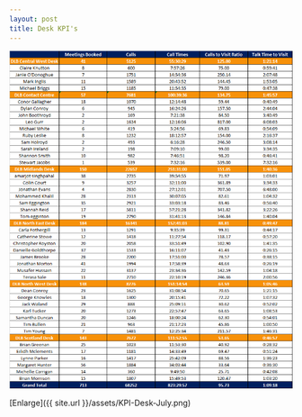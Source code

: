 ```yaml
---
layout: post
title: Desk KPI's
---
```



![My helpful screenshot](/assets/KPI-Desk-July.png)

[Enlarge]({{ site.url }}/assets/KPI-Desk-July.png)
